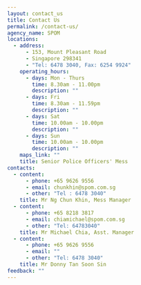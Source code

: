 ```yaml
---
layout: contact_us
title: Contact Us
permalink: /contact-us/
agency_name: SPOM
locations:
  - address:
      - 153, Mount Pleasant Road
      - Singapore 298341
      - "Tel: 6478 3040, Fax: 6254 9924"
    operating_hours:
      - days: Mon - Thurs
        time: 8.30am - 11.00pm
        description: ""
      - days: Fri
        time: 8.30am - 11.59pm
        description: ""
      - days: Sat
        time: 10.00am - 10.00pm
        description: ""
      - days: Sun
        time: 10.00am - 10.00pm
        description: ""
    maps_link: ""
    title: Senior Police Officers' Mess
contacts:
  - content:
      - phone: +65 9626 9556
      - email: chunkhin@spom.com.sg
      - other: "Tel : 6478 3040"
    title: Mr Ng Chun Khin, Mess Manager
  - content:
      - phone: +65 8218 3817
      - email: chiamichael@spom.com.sg
      - other: "Tel: 64783040"
    title: Mr Michael Chia, Asst. Manager
  - content:
      - phone: +65 9626 9556
      - email: ""
      - other: "Tel: 6478 3040"
    title: Mr Donny Tan Soon Sin
feedback: ""
---
```

